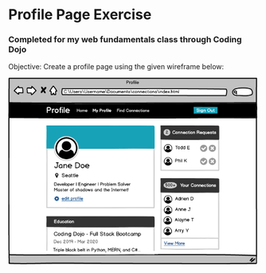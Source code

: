 # Profile Page Exercise
### Completed for my web fundamentals class through Coding Dojo

 Objective: Create a profile page using the given wireframe below:

<!-- ![](img/reference.png) -->
<img src="img/reference.png" width="500">

